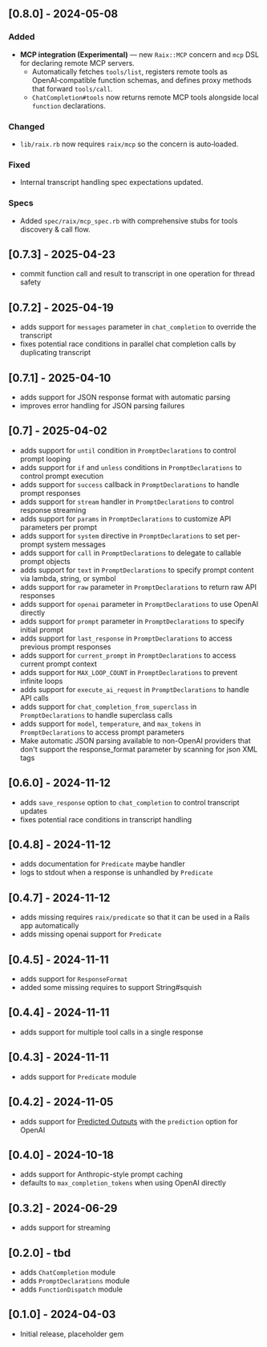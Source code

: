 ## [0.8.0] - 2024-05-08
### Added
* **MCP integration (Experimental)** — new `Raix::MCP` concern and `mcp` DSL for declaring remote MCP servers.
  * Automatically fetches `tools/list`, registers remote tools as OpenAI‑compatible function schemas, and defines proxy methods that forward `tools/call`.
  * `ChatCompletion#tools` now returns remote MCP tools alongside local `function` declarations.

### Changed
* `lib/raix.rb` now requires `raix/mcp` so the concern is auto‑loaded.

### Fixed
* Internal transcript handling spec expectations updated.

### Specs
* Added `spec/raix/mcp_spec.rb` with comprehensive stubs for tools discovery & call flow.

## [0.7.3] - 2025-04-23
- commit function call and result to transcript in one operation for thread safety

## [0.7.2] - 2025-04-19
- adds support for `messages` parameter in `chat_completion` to override the transcript
- fixes potential race conditions in parallel chat completion calls by duplicating transcript

## [0.7.1] - 2025-04-10
- adds support for JSON response format with automatic parsing
- improves error handling for JSON parsing failures

## [0.7] - 2025-04-02
- adds support for `until` condition in `PromptDeclarations` to control prompt looping
- adds support for `if` and `unless` conditions in `PromptDeclarations` to control prompt execution
- adds support for `success` callback in `PromptDeclarations` to handle prompt responses
- adds support for `stream` handler in `PromptDeclarations` to control response streaming
- adds support for `params` in `PromptDeclarations` to customize API parameters per prompt
- adds support for `system` directive in `PromptDeclarations` to set per-prompt system messages
- adds support for `call` in `PromptDeclarations` to delegate to callable prompt objects
- adds support for `text` in `PromptDeclarations` to specify prompt content via lambda, string, or symbol
- adds support for `raw` parameter in `PromptDeclarations` to return raw API responses
- adds support for `openai` parameter in `PromptDeclarations` to use OpenAI directly
- adds support for `prompt` parameter in `PromptDeclarations` to specify initial prompt
- adds support for `last_response` in `PromptDeclarations` to access previous prompt responses
- adds support for `current_prompt` in `PromptDeclarations` to access current prompt context
- adds support for `MAX_LOOP_COUNT` in `PromptDeclarations` to prevent infinite loops
- adds support for `execute_ai_request` in `PromptDeclarations` to handle API calls
- adds support for `chat_completion_from_superclass` in `PromptDeclarations` to handle superclass calls
- adds support for `model`, `temperature`, and `max_tokens` in `PromptDeclarations` to access prompt parameters
- Make automatic JSON parsing available to non-OpenAI providers that don't support the response_format parameter by scanning for json XML tags

## [0.6.0] - 2024-11-12
- adds `save_response` option to `chat_completion` to control transcript updates
- fixes potential race conditions in transcript handling

## [0.4.8] - 2024-11-12
- adds documentation for `Predicate` maybe handler
- logs to stdout when a response is unhandled by `Predicate`

## [0.4.7] - 2024-11-12
- adds missing requires `raix/predicate` so that it can be used in a Rails app automatically
- adds missing openai support for `Predicate`

## [0.4.5] - 2024-11-11
- adds support for `ResponseFormat`
- added some missing requires to support String#squish

## [0.4.4] - 2024-11-11
- adds support for multiple tool calls in a single response

## [0.4.3] - 2024-11-11
- adds support for `Predicate` module

## [0.4.2] - 2024-11-05
- adds support for [Predicted Outputs](https://platform.openai.com/docs/guides/latency-optimization#use-predicted-outputs) with the `prediction` option for OpenAI

## [0.4.0] - 2024-10-18
- adds support for Anthropic-style prompt caching
- defaults to `max_completion_tokens` when using OpenAI directly

## [0.3.2] - 2024-06-29
- adds support for streaming

## [0.2.0] - tbd
- adds `ChatCompletion` module
- adds `PromptDeclarations` module
- adds `FunctionDispatch` module

## [0.1.0] - 2024-04-03
- Initial release, placeholder gem
